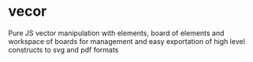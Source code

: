 # vecor
Pure JS vector manipulation with elements, board of elements and workspace of boards for management and easy exportation of high level constructs to svg and pdf formats
